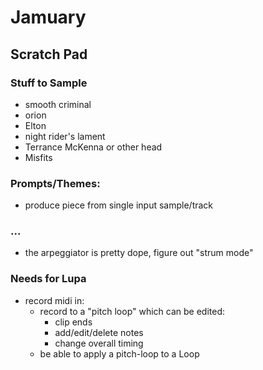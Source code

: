 # Jamuary

## Scratch Pad 

### Stuff to Sample 
- smooth criminal
- orion
- Elton 
- night rider's lament 
- Terrance McKenna or other head
- Misfits

### Prompts/Themes:
- produce piece from single input sample/track

### ...
- the arpeggiator is pretty dope, figure out "strum mode"

### Needs for Lupa 
- record midi in:
  - record to a "pitch loop" which can be edited:
    - clip ends 
    - add/edit/delete notes
    - change overall timing
  - be able to apply a pitch-loop to a Loop


